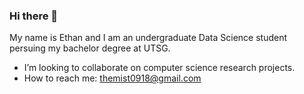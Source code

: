 ### Hi there 👋

My name is Ethan and I am an undergraduate Data Science student persuing my bachelor degree at UTSG.

- I’m looking to collaborate on computer science research projects.
- How to reach me: themist0918@gmail.com
